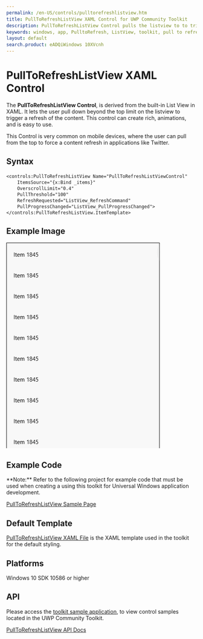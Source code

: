 ```yaml
---
permalink: /en-US/controls/pulltorefreshlistview.htm
title: PullToRefreshListView XAML Control for UWP Community Toolkit
description: PullToRefreshListView Control pulls the listview to to trigger a refresh in content
keywords: windows, app, PulltoRefresh, ListView, toolkit, pull to refresh, XAML, UWP 
layout: default
search.product: eADQiWindows 10XVcnh
---
```



# PullToRefreshListView XAML Control
The **PullToRefreshListView Control**, is derived from the built-in List View in XAML. It lets the user pull down beyond the top limit on the listview to trigger a refresh of the content. This control can create rich, animations, and is easy to use. 

This Control is very common on mobile devices, where the user can pull from the top to force a content refresh in applications like Twitter. 

## Syntax
```xaml
<controls:PullToRefreshListView Name="PullToRefreshListViewControl"
	ItemsSource="{x:Bind _items}"	
	OverscrollLimit="0.4"
	PullThreshold="100"
	RefreshRequested="ListView_RefreshCommand" 
	PullProgressChanged="ListView_PullProgressChanged">
</controls:PullToRefreshListView.ItemTemplate>
```

## Example Image
![PullToRefreshListView animation](/resources/images/Controls-PullToRefreshListView.gif "PullToRefreshListView")

## Example Code
<p> **Note:** Refer to the following project for example code that must be used when creating a using this toolkit for Universal Windows application development.<p>

[PullToRefreshListView Sample Page](https://github.com/Microsoft/UWPCommunityToolkit/tree/master/Microsoft.Toolkit.Uwp.SampleApp/SamplePages/PullToRefreshListView)

## Default Template 
[PullToRefreshListView XAML File](https://github.com/Microsoft/UWPCommunityToolkit/blob/master/Microsoft.Toolkit.Uwp.UI.Controls/PullToRefreshListView/PullToRefreshListView.xaml) is the XAML template used in the toolkit for the default styling.

## Platforms 
Windows 10 SDK 10586 or higher

## API
Please access the [toolkit sample application](https://github.com/Microsoft/UWPCommunityToolkit/tree/master/Microsoft.Toolkit.Uwp.SampleApp), to view control samples located in the UWP Community Toolkit.

[PullToRefreshListView API Docs](https://github.com/Microsoft/UWPCommunityToolkit-docs/blob/master/en-us/uwp-community-toolkit/api/Microsoft_Toolkit_Uwp_UI_Controls_PullToRefreshListView.md)
